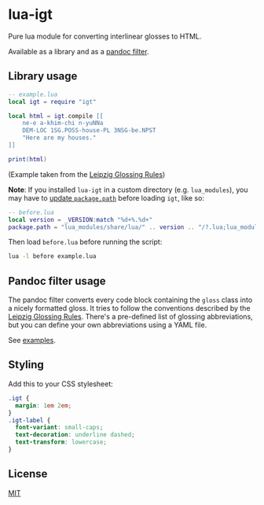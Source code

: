 # lua-igt

Pure lua module for converting interlinear glosses to HTML.

Available as a library and as a [pandoc filter](https://github.com/palasimi/lua-igt/releases).

## Library usage

```lua
-- example.lua
local igt = require "igt"

local html = igt.compile [[
    ne-e a-khim-chi n-yuNNa
    DEM-LOC 1SG.POSS-house-PL 3NSG-be.NPST
    "Here are my houses."
]]

print(html)
```

(Example taken from the [Leipzig Glossing Rules](https://www.eva.mpg.de/lingua/resources/glossing-rules.php))

**Note**: If you installed `lua-igt` in a custom directory (e.g. `lua_modules`),
you may have to [update `package.path`](https://leafo.net/guides/customizing-the-luarocks-tree.html#the-install-locations/using-a-custom-directory/quick-guide/running-scripts-with-packages)
before loading `igt`, like so:

```lua
-- before.lua
local version = _VERSION:match "%d+%.%d+"
package.path = "lua_modules/share/lua/" .. version .. "/?.lua;lua_modules/share/lua/" .. version .. "/?/init.lua;" .. package.path
```

Then load `before.lua` before running the script:

```bash
lua -l before example.lua
```

## Pandoc filter usage

The pandoc filter converts every code block containing the `gloss` class into a nicely formatted gloss.
It tries to follow the conventions described by the [Leipzig Glossing Rules](https://www.eva.mpg.de/lingua/resources/glossing-rules.php).
There's a pre-defined list of glossing abbreviations, but you can define your own abbreviations using a YAML file.

See [examples](https://github.com/palasimi/lua-igt/tree/main/examples).

## Styling

Add this to your CSS stylesheet:

```css
.igt {
  margin: 1em 2em;
}
.igt-label {
  font-variant: small-caps;
  text-decoration: underline dashed;
  text-transform: lowercase;
}
```

## License

[MIT](./LICENSE)

